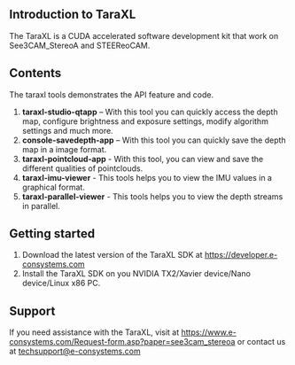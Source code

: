 ## Introduction to TaraXL

The TaraXL is a CUDA accelerated software development kit that work on See3CAM_StereoA and STEEReoCAM.

## Contents

The taraxl tools demonstrates the API feature and code.
1. **taraxl-studio-qtapp** – With this tool you can quickly access the depth map, configure brightness and exposure settings, modify algorithm settings and much more.
2. **console-savedepth-app** – With this tool you can quickly save the depth map in a image format.
3. **taraxl-pointcloud-app** - With this tool, you can view and save the different qualities of pointclouds.
4. **taraxl-imu-viewer** - This tools helps you to view the IMU values in a graphical format.
5. **taraxl-parallel-viewer** - This tools helps you to view the depth streams in parallel.

## Getting started

1. Download the latest version of the TaraXL SDK at https://developer.e-consystems.com
2. Install the TaraXL SDK on you NVIDIA TX2/Xavier device/Nano device/Linux x86 PC.


## Support

If you need assistance with the TaraXL, visit at https://www.e-consystems.com/Request-form.asp?paper=see3cam_stereoa or contact us at techsupport@e-consystems.com
